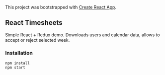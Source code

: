 This project was bootstrapped with [Create React App](https://github.com/facebookincubator/create-react-app).

## React Timesheets

Simple React + Redux demo. Downloads users and calendar data, allows to accept or reject selected week.

### Installation

```
npm install
npm start
```
